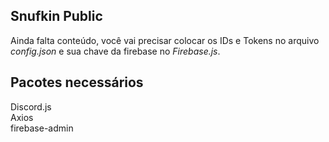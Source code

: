 ## Snufkin Public
Ainda falta conteúdo, você vai precisar colocar os IDs e Tokens no arquivo *config.json* e sua chave da firebase no *Firebase.js*.<br>
## Pacotes necessários
Discord.js<br>
Axios<br>
firebase-admin<br>

